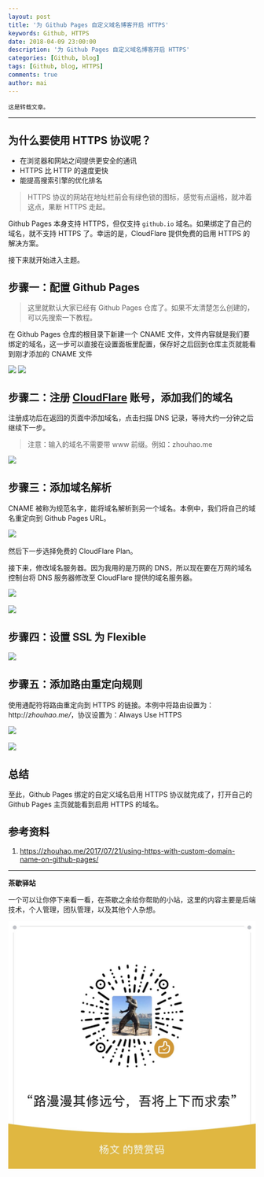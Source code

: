 ```yaml
---
layout: post
title: '为 Github Pages 自定义域名博客开启 HTTPS'
keywords: Github, HTTPS
date: 2018-04-09 23:00:00
description: '为 Github Pages 自定义域名博客开启 HTTPS'
categories: [Github, blog]
tags: [Github, blog, HTTPS]
comments: true
author: mai
---
```


    这是转载文章。

----

## 为什么要使用 HTTPS 协议呢？

- 在浏览器和网站之间提供更安全的通讯
- HTTPS 比 HTTP 的速度更快
- 能提高搜索引擎的优化排名

>HTTPS 协议的网站在地址栏前会有绿色锁的图标，感觉有点逼格，就冲着这点，果断 HTTPS 走起。

Github Pages 本身支持 HTTPS，但仅支持 `github.io` 域名。如果绑定了自己的域名，就不支持 HTTPS 了。幸运的是，CloudFlare 提供免费的启用 HTTPS 的解决方案。

接下来就开始进入主题。

## 步骤一：配置 Github Pages

>这里就默认大家已经有 Github Pages 仓库了。如果不太清楚怎么创建的，可以先搜索一下教程。

在 Github Pages 仓库的根目录下新建一个 CNAME 文件，文件内容就是我们要绑定的域名，这一步可以直接在设置面板里配置，保存好之后回到仓库主页就能看到刚才添加的 CNAME 文件

![](https://zhouhao.me/img/https_20170721_1.png)
![](https://zhouhao.me/img/https_20170721_2.png)

## 步骤二：注册 [CloudFlare](https://www.cloudflare.com/) 账号，添加我们的域名

注册成功后在返回的页面中添加域名，点击扫描 DNS 记录，等待大约一分钟之后继续下一步。

>注意：输入的域名不需要带 www 前缀。例如：zhouhao.me

![](https://zhouhao.me/img/https_20170721_3.png)

## 步骤三：添加域名解析

CNAME 被称为规范名字，能将域名解析到另一个域名。本例中，我们将自己的域名重定向到 Github Pages URL。

![](https://zhouhao.me/img/https_20170721_4.png)

然后下一步选择免费的 CloudFlare Plan。

接下来，修改域名服务器。因为我用的是万网的 DNS，所以现在要在万网的域名控制台将 DNS 服务器修改至 CloudFlare 提供的域名服务器。

![](https://zhouhao.me/img/https_20170721_5.png)

![](https://zhouhao.me/img/https_20170721_6.png)

## 步骤四：设置 SSL 为 Flexible

![](https://zhouhao.me/img/https_20170721_7.png)

## 步骤五：添加路由重定向规则

使用通配符将路由重定向到 HTTPS 的链接。本例中将路由设置为：http://*zhouhao.me/*，协议设置为：Always Use HTTPS

![](https://zhouhao.me/img/https_20170721_8.png)

![](https://zhouhao.me/img/https_20170721_9.png)

## 总结

至此，Github Pages 绑定的自定义域名启用 HTTPS 协议就完成了，打开自己的 Github Pages 主页就能看到启用 HTTPS 的域名。

## 参考资料

1. https://zhouhao.me/2017/07/21/using-https-with-custom-domain-name-on-github-pages/

----

**茶歇驿站**

一个可以让你停下来看一看，在茶歇之余给你帮助的小站，这里的内容主要是后端技术，个人管理，团队管理，以及其他个人杂想。


![打赏](https://raw.githubusercontent.com/yangwenmai/maiyang.me/master/blog/money.jpg)
